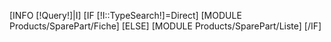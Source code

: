 [INFO [!Query!]|I]
[IF [!I::TypeSearch!]=Direct]
	[MODULE Products/SparePart/Fiche]
[ELSE]
	[MODULE Products/SparePart/Liste]
[/IF]